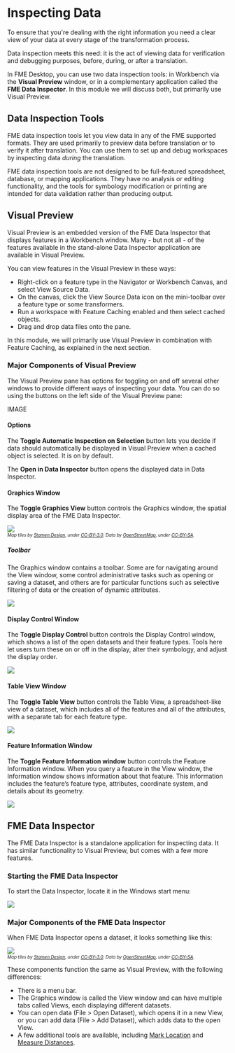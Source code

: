 # Inspecting Data

To ensure that you're dealing with the right information you need a clear view of your data at every stage of the transformation process.

Data inspection meets this need: it is the act of viewing data for verification and debugging purposes, before, during, or after a translation.

In FME Desktop, you can use two data inspection tools: in Workbench via the **Visual Preview** window, or in a complementary application called the **FME Data Inspector**. In this module we will discuss both, but primarily use Visual Preview.

## Data Inspection Tools

FME data inspection tools let you view data in any of the FME supported formats. They are used primarily to preview data before translation or to verify it after translation. You can use them to set up and debug workspaces by inspecting data *during* the translation.

FME data inspection tools are not designed to be full-featured spreadsheet, database, or mapping applications. They have no analysis or editing functionality, and the tools for symbology modification or printing are intended for data validation rather than producing output.

## Visual Preview

Visual Preview is an embedded version of the FME Data Inspector that displays features in a Workbench window. Many  - but not all - of the features available in the stand-alone Data Inspector application are available in Visual Preview.

You can view features in the Visual Preview in these ways:

- Right-click on a feature type in the Navigator or Workbench Canvas, and select View Source Data.
- On the canvas, click the View Source Data icon on the mini-toolbar over a feature type or some transformers.
- Run a workspace with Feature Caching enabled and then select cached objects.
- Drag and drop data files onto the pane.

In this module, we will primarily use Visual Preview in combination with Feature Caching, as explained in the next section.

### Major Components of Visual Preview

The Visual Preview pane has options for toggling on and off several other windows to provide different ways of inspecting your data. You can do so using the buttons on the left side of the Visual Preview pane:

IMAGE

#### Options

The **Toggle Automatic Inspection on Selection** button lets you decide if data should automatically be displayed in Visual Preview when a cached object is selected. It is on by default.

The **Open in Data Inspector** button opens the displayed data in Data Inspector.

#### Graphics Window

The **Toggle Graphics View** button controls the Graphics window, the spatial display area of the FME Data Inspector.

![](./Images/Img1.027.DataInspectorViewWindow.png)
<br><span style="font-style:italic;font-size:x-small">Map tiles by <a href="https://stamen.com">Stamen Design</a>, under <a href="https://creativecommons.org/licenses/by/3.0">CC-BY-3.0</a>. Data by <a href="http://openstreetmap.org">OpenStreetMap</a>, under <a href="http://creativecommons.org/licenses/by-sa/3.0">CC-BY-SA</a>.

##### Toolbar

The Graphics window contains a toolbar. Some are for navigating around the View window, some control administrative tasks such as opening or saving a dataset, and others are for particular functions such as selective filtering of data or the creation of dynamic attributes.

![](./Images/Img1.028.DataInspectorToolbar.png) <!-- replace -->

#### Display Control Window

The **Toggle Display Control** button controls the Display Control window, which shows a list of the open datasets and their feature types. Tools here let users turn these on or off in the display, alter their symbology, and adjust the display order.

![](./Images/Img1.029.DataInspectorDisplayControlWindow.png)

#### Table View Window

The **Toggle Table View** button controls the Table View, a spreadsheet-like view of a dataset, which includes all of the features and all of the attributes, with a separate tab for each feature type.

![](./Images/Img1.031.DataInspectorTableView.png)

#### Feature Information Window

The **Toggle Feature Information window** button controls the Feature Information window. When you query a feature in the View window, the Information window shows information about that feature. This information includes the feature’s feature type, attributes, coordinate system, and details about its geometry.

![](./Images/Img1.030.DataInspectorFeatureInformation.png)

## FME Data Inspector

The FME Data Inspector is a standalone application for inspecting data. It has similar functionality to Visual Preview, but comes with a few more features.

### Starting the FME Data Inspector

To start the Data Inspector, locate it in the Windows start menu:

![](./Images/Img1.025.StartingDataInspector.png)

### Major Components of the FME Data Inspector

When FME Data Inspector opens a dataset, it looks something like this:

![](./Images/Img1.026.InspectorInterface.png)
<br><span style="font-style:italic;font-size:x-small">Map tiles by <a href="https://stamen.com">Stamen Design</a>, under <a href="https://creativecommons.org/licenses/by/3.0">CC-BY-3.0</a>. Data by <a href="http://openstreetmap.org">OpenStreetMap</a>, under <a href="http://creativecommons.org/licenses/by-sa/3.0">CC-BY-SA</a>.

These components function the same as Visual Preview, with the following differences:
- There is a menu bar.
- The Graphics window is called the View window and can have multiple tabs called Views, each displaying different datasets.
- You can open data (File > Open Dataset), which opens it in a new View, or you can add data (File > Add Dataset), which adds data to the open View.
- A few additional tools are available, including [Mark Location](http://docs.safe.com/fme/2019.0/html/FME_Desktop_Documentation/FME_DataInspector/DataInspector/Marking-Locations.htm) and [Measure Distances](http://docs.safe.com/fme/2019.0/html/FME_Desktop_Documentation/FME_DataInspector/DataInspector/Using_the_Measuring_Tool.htm).
